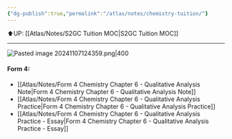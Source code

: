 ```yaml
---
{"dg-publish":true,"permalink":"/atlas/notes/chemistry-tuition/"}
---
```


⬆️UP: [[Atlas/Notes/S2GC Tuition MOC\|S2GC Tuition MOC]]

---
![Pasted image 20241107124359.png|400](/img/user/Atlas/Utilities/Images/Pasted%20image%2020241107124359.png)
#### Form 4:
- [[Atlas/Notes/Form 4 Chemistry Chapter 6 - Qualitative Analysis Note\|Form 4 Chemistry Chapter 6 - Qualitative Analysis Note]]
- [[Atlas/Notes/Form 4 Chemistry Chapter 6 - Qualitative Analysis Practice\|Form 4 Chemistry Chapter 6 - Qualitative Analysis Practice]]
- [[Atlas/Notes/Form 4 Chemistry Chapter 6 - Qualitative Analysis Practice - Essay\|Form 4 Chemistry Chapter 6 - Qualitative Analysis Practice - Essay]]